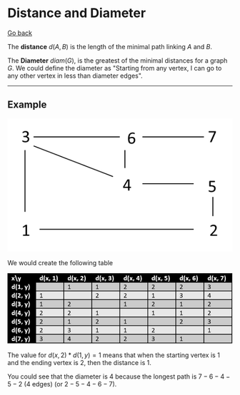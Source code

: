 # Distance and Diameter

[Go back](..)

The **distance** $d(A, B)$ is the length of the minimal path linking $A$ and $B$.

The **Diameter** $diam(G)$, is the greatest of the minimal distances for a graph $G$. We could define the diameter as "Starting from any vertex, I can go to any other vertex in less than diameter edges".

<hr class="sr">

## Example

![](images/distance.png)

We would create the following table

![](images/distance2.png)

The value for $d(x, 2) * d(1, y) = 1$ means that when the starting vertex is $1$ and the ending vertex is $2$, then the distance is $1$.

You could see that the diameter is $4$ because the longest path is $7-6-4-5-2$ (4 edges) (or $2-5-4-6-7$).

